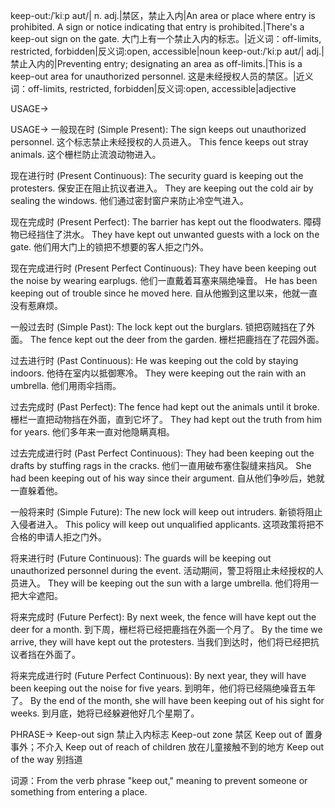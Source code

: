 keep-out:/ˈkiːp aʊt/| n. adj.|禁区，禁止入内|An area or place where entry is prohibited.  A sign or notice indicating that entry is prohibited.|There's a keep-out sign on the gate. 大门上有一个禁止入内的标志。|近义词：off-limits, restricted, forbidden|反义词:open, accessible|noun
keep-out:/ˈkiːp aʊt/| adj.|禁止入内的|Preventing entry; designating an area as off-limits.|This is a keep-out area for unauthorized personnel. 这是未经授权人员的禁区。|近义词：off-limits, restricted, forbidden|反义词:open, accessible|adjective


USAGE->

USAGE->
一般现在时 (Simple Present):
The sign keeps out unauthorized personnel.  这个标志禁止未经授权的人员进入。
This fence keeps out stray animals.  这个栅栏防止流浪动物进入。


现在进行时 (Present Continuous):
The security guard is keeping out the protesters.  保安正在阻止抗议者进入。
They are keeping out the cold air by sealing the windows.  他们通过密封窗户来防止冷空气进入。


现在完成时 (Present Perfect):
The barrier has kept out the floodwaters.  障碍物已经挡住了洪水。
They have kept out unwanted guests with a lock on the gate.  他们用大门上的锁把不想要的客人拒之门外。


现在完成进行时 (Present Perfect Continuous):
They have been keeping out the noise by wearing earplugs.  他们一直戴着耳塞来隔绝噪音。
He has been keeping out of trouble since he moved here.  自从他搬到这里以来，他就一直没有惹麻烦。


一般过去时 (Simple Past):
The lock kept out the burglars.  锁把窃贼挡在了外面。
The fence kept out the deer from the garden.  栅栏把鹿挡在了花园外面。


过去进行时 (Past Continuous):
He was keeping out the cold by staying indoors.  他待在室内以抵御寒冷。
They were keeping out the rain with an umbrella.  他们用雨伞挡雨。


过去完成时 (Past Perfect):
The fence had kept out the animals until it broke.  栅栏一直把动物挡在外面，直到它坏了。
They had kept out the truth from him for years. 他们多年来一直对他隐瞒真相。


过去完成进行时 (Past Perfect Continuous):
They had been keeping out the drafts by stuffing rags in the cracks.  他们一直用破布塞住裂缝来挡风。
She had been keeping out of his way since their argument.  自从他们争吵后，她就一直躲着他。


一般将来时 (Simple Future):
The new lock will keep out intruders.  新锁将阻止入侵者进入。
This policy will keep out unqualified applicants.  这项政策将把不合格的申请人拒之门外。


将来进行时 (Future Continuous):
The guards will be keeping out unauthorized personnel during the event.  活动期间，警卫将阻止未经授权的人员进入。
They will be keeping out the sun with a large umbrella.  他们将用一把大伞遮阳。


将来完成时 (Future Perfect):
By next week, the fence will have kept out the deer for a month.  到下周，栅栏将已经把鹿挡在外面一个月了。
By the time we arrive, they will have kept out the protesters.  当我们到达时，他们将已经把抗议者挡在外面了。


将来完成进行时 (Future Perfect Continuous):
By next year, they will have been keeping out the noise for five years.  到明年，他们将已经隔绝噪音五年了。
By the end of the month, she will have been keeping out of his sight for weeks.  到月底，她将已经躲避他好几个星期了。


PHRASE->
Keep-out sign  禁止入内标志
Keep-out zone  禁区
Keep out of  置身事外；不介入
Keep out of reach of children  放在儿童接触不到的地方
Keep out of the way  别挡道


词源：From the verb phrase "keep out," meaning to prevent someone or something from entering a place.
